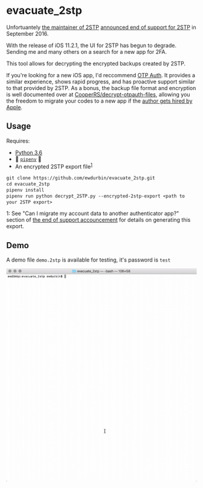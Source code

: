 # evacuate_2stp

Unfortuantely [the maintainer of 2STP](https://github.com/thomasrzhao) [announced end of support for 2STP](http://thomasrzhao.com/2stp-support/end-of-support/) in September 2016.

With the release of iOS 11.2.1, the UI for 2STP has begun to degrade. Sending me and many others on a search for a new app for 2FA.

This tool allows for decrypting the encrypted backups created by 2STP.

If you're looking for a new iOS app, I'd reccommend [OTP Auth](http://cooperrs.de/otpauth.html). It provides a similar experience, shows rapid progress, and has proactive support similar to that provided by 2STP. As a bonus, the backup file format and encryption is well documented over at [CooperRS/decrypt-otpauth-files](https://github.com/CooperRS/decrypt-otpauth-files), allowing you the freedom to migrate your codes to a new app if the [author gets hired by Apple](http://thomasrzhao.com/2stp-support/end-of-support/).

## Usage

Requires:

  - [Python 3.6](https://www.python.org/downloads/)
  - :cake: [`pipenv`](https://docs.pipenv.org) :cake:
  - An encrypted 2STP export file<sup>[1](#footnote1)</sup>

```
git clone https://github.com/ewdurbin/evacuate_2stp.git
cd evacuate_2stp
pipenv install
pipenv run python decrypt_2STP.py --encrypted-2stp-export <path to your 2STP export>
```

<a name="footnote1">1</a>: See "Can I migrate my account data to another authenticator app?" section of [the end of support accouncement](http://thomasrzhao.com/2stp-support/end-of-support/) for details on generating this export.

## Demo

A demo file `demo.2stp` is available for testing, it's password is `test`

![example gif](demo.gif)

